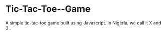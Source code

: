 # Tic-Tac-Toe--Game

A simple tic-tac-toe game built using Javascript.
In Nigeria, we call it X and 0 .
